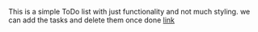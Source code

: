 This is a simple ToDo list with just functionality and not much styling. 
we can add the tasks and delete them once done
<a href="https://todolistburn.netlify.app">link</a>
 
 
 

